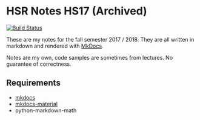 # HSR Notes HS17 (Archived)
[![Build Status](https://travis-ci.org/Excape/hsr-docs-hs17.svg?branch=master)](https://travis-ci.org/Excape/hsr-docs-hs17)

These are my notes for the fall semester 2017 / 2018. They are all written in markdown and rendered with [MkDocs](https://github.com/mkdocs/mkdocs/releases).

Notes are my own, code samples are sometimes from lectures. No guarantee of correctness.

## Requirements
- [mkdocs](http://www.mkdocs.org/)
- [mkdocs-material](https://squidfunk.github.io/mkdocs-material/)
- python-markdown-math
